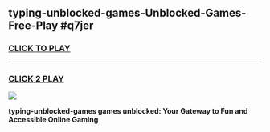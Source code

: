 
## typing-unblocked-games-Unblocked-Games-Free-Play #q7jer
<h3>
<a href="https://us.freeplayer.one?title=typing-unblocked-games&ref=9M">CLICK TO PLAY</a></h3>
<hr>

<h3>
<a href="https://us.freeplayer.one?title=typing-unblocked-games&ref=9M">CLICK 2 PLAY</a>
  
</h3>

<a href="https://us.freeplayer.one?title=typing-unblocked-games&ref=9M"><img src="https://clearcache.store/games.png"></a>


**typing-unblocked-games games unblocked: Your Gateway to Fun and Accessible Online Gaming**
